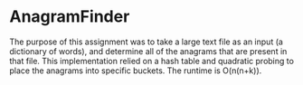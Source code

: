 # AnagramFinder
The purpose of this assignment was to take a large text file as an input (a dictionary of words), and determine all of the anagrams that are present in that file. This implementation relied on a hash table and quadratic probing to place the anagrams into specific buckets. The runtime is O(n(n+k)).
